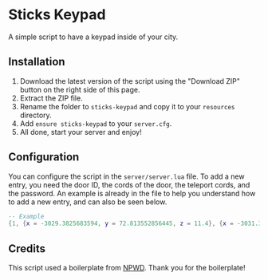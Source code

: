 # Sticks Keypad

A simple script to have a keypad inside of your city.

## Installation

1. Download the latest version of the script using the "Download ZIP" button on the right side of this page.
2. Extract the ZIP file.
3. Rename the folder to `sticks-keypad` and copy it to your `resources` directory.
4. Add `ensure sticks-keypad` to your `server.cfg`.
5. All done, start your server and enjoy!

## Configuration

You can configure the script in the `server/server.lua` file. To add a new entry, you need the door ID, the cords of the door, the teleport cords, and the password. An example is already in the file to help you understand how to add a new entry, and can also be seen below.

```lua
-- Example
{1, {x = -3029.3825683594, y = 72.813552856445, z = 11.4}, {x = -3031.3232421875, y = 93.021644592285, z = 12.346099853516}, "1234"},
```

## Credits

This script used a boilerplate from [NPWD](https://github.com/project-error/fivem-react-boilerplate-lua). Thank you for the boilerplate!
